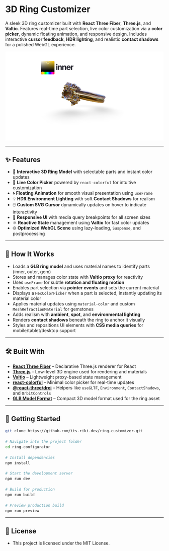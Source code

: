 # 3D Ring Customizer 

A sleek 3D ring customizer built with **React Three Fiber**, **Three.js**, and **Valtio**. Features real-time part selection, live color customization via a **color picker**, dynamic floating animation, and responsive design. Includes interactive **cursor feedback**, **HDR lighting**, and realistic **contact shadows** for a polished WebGL experience.

[![Hero Screenshot](public/heropage.png)](https://ring-customizer-psi.vercel.app/)

---

## ✨ Features

* 💍 **Interactive 3D Ring Model** with selectable parts and instant color updates
* 🎨 **Live Color Picker** powered by `react-colorful` for intuitive customization
* 🌀 **Floating Animation** for smooth visual presentation using `useFrame`
* 💡 **HDR Environment Lighting** with soft **Contact Shadows** for realism
* 🖱️ **Custom SVG Cursor** dynamically updates on hover to indicate interactivity
* 🔁 **Responsive UI** with media query breakpoints for all screen sizes
* ⚛️ **Reactive State** management using **Valtio** for fast color updates
* 🌐 **Optimized WebGL Scene** using lazy-loading, `Suspense`, and postprocessing

---

## 🧠 How It Works

* Loads a **GLB ring model** and uses material names to identify parts (inner, outer, gem)
* Stores and manages color state with **Valtio proxy** for reactivity
* Uses `useFrame` for subtle **rotation and floating motion**
* Enables part selection via **pointer events** and sets the current material
* Displays a `HexColorPicker` when a part is selected, instantly updating its material color
* Applies material updates using `material-color` and custom `MeshRefractionMaterial` for gemstones
* Adds realism with **ambient**, **spot**, and **environmental lighting**
* Renders **contact shadows** beneath the ring to anchor it visually
* Styles and repositions UI elements with **CSS media queries** for mobile/tablet/desktop support

---

## 🛠️ Built With

* [**React Three Fiber**](https://docs.pmnd.rs/react-three-fiber) – Declarative Three.js renderer for React
* [**Three.js**](https://threejs.org/) – Low-level 3D engine used for rendering and materials
* [**Valtio**](https://valtio.pmnd.rs/) – Lightweight proxy-based state management
* [**react-colorful**](https://react-colorful.app/) – Minimal color picker for real-time updates
* [**@react-three/drei**](https://github.com/pmndrs/drei) – Helpers like `useGLTF`, `Environment`, `ContactShadows`, and `OrbitControls`
* [**GLB Model Format**](https://github.com/KhronosGroup/glTF) – Compact 3D model format used for the ring asset

---

## 🚀 Getting Started

```bash
git clone https://github.com/its-riki-dev/ring-customizer.git

# Navigate into the project folder
cd ring-configurator

# Install dependencies
npm install

# Start the development server
npm run dev

# Build for production
npm run build

# Preview production build
npm run preview
```

---

## 📄 License

- This project is licensed under the MIT License.
